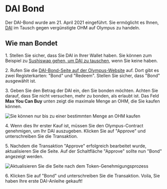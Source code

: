 # DAI Bond

Der DAI-Bond wurde am 21. April 2021 eingeführt. Sie ermöglicht es Ihnen, [DAI](https://www.coingecko.com/en/coins/dai) im Tausch gegen vergünstigte OHM auf Olympus zu handeln.

## Wie man Bondet

1\. Stellen Sie sicher, dass Sie DAI in Ihrer Wallet haben. Sie können zum Beispiel zu [Sushiswap gehen, um DAI zu tauschen](https://app.sushi.com/swap?inputCurrency=\&outputCurrency=0x6b175474e89094c44da98b954eedeac495271d0f), wenn Sie keine haben.

2\. Rufen Sie die [DAI-Bond-Seite auf der Olympus-Website](https://app.olympusdao.finance/#/bonds/dai) auf. Dort gibt es zwei Registerkarten: "Bond" und "Redeem". Stellen Sie sicher, dass "Bond" ausgewählt ist.

3\. Geben Sie den Betrag der DAI ein, den Sie bonden möchten. Achten Sie darauf, dass Sie nicht versuchen, mehr zu bonden, als erlaubt ist. Das Feld **Max You Can Buy** unten zeigt die maximale Menge an OHM, die Sie kaufen können.

![Sie können nur bis zu einer bestimmten Menge an OHM kaufen](../../.gitbook/assets/max\_you\_can\_buy.png)

4\. Wenn dies Ihr erster Kauf ist, müssen Sie den Olympus-Contract genehmigen, um Ihr DAI auszugeben. Klicken Sie auf "Approve" und unterschreiben Sie die Transaktion.

5\. Nachdem die Transaktion "Approve" erfolgreich bearbeitet wurde, aktualisieren Sie die Seite. Auf der Schaltfläche "Approve" sollte nun "Bond" angezeigt werden.

![Aktualisieren Sie die Seite nach dem Token-Genehmigungsprozess](../../.gitbook/assets/bond\_dai\_refresh.png)

6\. Klicken Sie auf "Bond" und unterschreiben Sie die Transaktion. Voila, Sie haben Ihre erste DAI-Anleihe gekauft!
